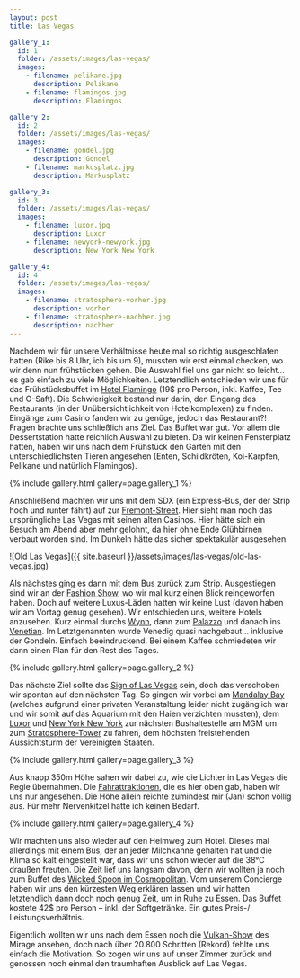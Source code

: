 ```yaml
---
layout: post
title: Las Vegas

gallery_1:
  id: 1
  folder: /assets/images/las-vegas/
  images:
    - filename: pelikane.jpg
      description: Pelikane
    - filename: flamingos.jpg
      description: Flamingos

gallery_2:
  id: 2
  folder: /assets/images/las-vegas/
  images:
    - filename: gondel.jpg
      description: Gondel
    - filename: markusplatz.jpg
      description: Markusplatz

gallery_3:
  id: 3
  folder: /assets/images/las-vegas/
  images:
    - filename: luxor.jpg
      description: Luxor
    - filename: newyork-newyork.jpg
      description: New York New York

gallery_4:
  id: 4
  folder: /assets/images/las-vegas/
  images:
    - filename: stratosphere-vorher.jpg
      description: vorher
    - filename: stratosphere-nachher.jpg
      description: nachher
---
```


Nachdem wir für unsere Verhältnisse heute mal so richtig ausgeschlafen hatten (Rike bis 8 Uhr, ich bis um 9), mussten wir erst einmal checken, wo wir denn nun frühstücken gehen. Die Auswahl fiel uns gar nicht so leicht… es gab einfach zu viele Möglichkeiten. Letztendlich entschieden wir uns für das Frühstücksbuffet im [Hotel Flamingo][hotel-flamingo] (19\$ pro Person, inkl. Kaffee, Tee und O-Saft). Die Schwierigkeit bestand nur darin, den Eingang des Restaurants (in der Unübersichtlichkeit von Hotelkomplexen) zu finden. Eingänge zum Casino fanden wir zu genüge, jedoch das Restaurant?! Fragen brachte uns schließlich ans Ziel. Das Buffet war gut. Vor allem die Dessertstation hatte reichlich Auswahl zu bieten. Da wir keinen Fensterplatz hatten, haben wir uns nach dem Frühstück den Garten mit den unterschiedlichsten Tieren angesehen (Enten, Schildkröten, Koi-Karpfen, Pelikane und natürlich Flamingos).

{% include gallery.html gallery=page.gallery_1 %}

Anschließend machten wir uns mit dem SDX (ein Express-Bus, der der Strip hoch und runter fährt) auf zur [Fremont-Street][fremont-street]. Hier sieht man noch das ursprüngliche Las Vegas mit seinen alten Casinos. Hier hätte sich ein Besuch am Abend aber mehr gelohnt, da hier ohne Ende Glühbirnen verbaut worden sind. Im Dunkeln hätte das sicher spektakulär ausgesehen.

![Old Las Vegas]({{ site.baseurl }}/assets/images/las-vegas/old-las-vegas.jpg)

Als nächstes ging es dann mit dem Bus zurück zum Strip. Ausgestiegen sind wir an der [Fashion Show][fashion-show], wo wir mal kurz einen Blick reingeworfen haben. Doch auf weitere Luxus-Läden hatten wir keine Lust (davon haben wir am Vortag genug gesehen). Wir entschieden uns, weitere Hotels anzusehen. Kurz einmal durchs [Wynn][wynn], dann zum [Palazzo][palazzo] und danach ins [Venetian][venetian]. Im Letztgenannten wurde Venedig quasi nachgebaut… inklusive der Gondeln. Einfach beeindruckend. Bei einem Kaffee schmiedeten wir dann einen Plan für den Rest des Tages.

{% include gallery.html gallery=page.gallery_2 %}

Das nächste Ziel sollte das [Sign of Las Vegas][las-vegas-sign] sein, doch das verschoben wir spontan auf den nächsten Tag. So gingen wir vorbei am [Mandalay Bay][mandalaybay] (welches aufgrund einer privaten Veranstaltung leider nicht zugänglich war und wir somit auf das Aquarium mit den Haien verzichten mussten), dem [Luxor][luxor] und [New York New York][newyork-newyork] zur nächsten Bushaltestelle am MGM um zum [Stratosphere-Tower][stratosphere-tower] zu fahren, dem höchsten freistehenden Aussichtsturm der Vereinigten Staaten.

{% include gallery.html gallery=page.gallery_3 %}

Aus knapp 350m Höhe sahen wir dabei zu, wie die Lichter in Las Vegas die Regie übernahmen. Die [Fahrattraktionen][stratosphere-tower-attractions], die es hier oben gab, haben wir uns nur angesehen. Die Höhe allein reichte zumindest mir (Jan) schon völlig aus. Für mehr Nervenkitzel hatte ich keinen Bedarf.

{% include gallery.html gallery=page.gallery_4 %}

Wir machten uns also wieder auf den Heimweg zum Hotel. Dieses mal allerdings mit einem Bus, der an jeder Milchkanne gehalten hat und die Klima so kalt eingestellt war, dass wir uns schon wieder auf die 38°C draußen freuten. Die Zeit lief uns langsam davon, denn wir wollten ja noch zum Buffet des [Wicked Spoon im Cosmopolitan][cosmopolitan]. Vom unserem Concierge haben wir uns den kürzesten Weg erklären lassen und wir hatten letztendlich dann doch noch genug Zeit, um in Ruhe zu Essen. Das Buffet kostete 42\$ pro Person – inkl. der Softgetränke. Ein gutes Preis-/ Leistungsverhältnis.

Eigentlich wollten wir uns nach dem Essen noch die [Vulkan-Show][mirage-volcano] des Mirage ansehen, doch nach über 20.800 Schritten (Rekord) fehlte uns einfach die Motivation. So zogen wir uns auf unser Zimmer zurück und genossen noch einmal den traumhaften Ausblick auf Las Vegas.

[hotel-flamingo]: https://www.caesars.com/flamingo-las-vegas
[fremont-street]: https://de.wikipedia.org/wiki/Fremont_Street
[fashion-show]: https://www.thefashionshow.com/en.html
[wynn]: https://www.wynnlasvegas.com/
[palazzo]: https://www.venetian.com/towers/the-palazzo.html
[venetian]: https://www.venetian.com/
[las-vegas-sign]: https://en.wikipedia.org/wiki/Welcome_to_Fabulous_Las_Vegas_sign
[mandalaybay]: https://mandalaybay.mgmresorts.com/en.html
[luxor]: https://luxor.mgmresorts.com/de/
[newyork-newyork]: https://newyorknewyork.mgmresorts.com/en.html
[mgm]: https://mgmgrand.mgmresorts.com/en.html
[stratosphere-tower]: https://de.wikipedia.org/wiki/Stratosphere_Las_Vegas#Stratosphere_Tower
[stratosphere-tower-attractions]: https://www.youtube.com/watch?v=uW4J67Fm50U
[cosmopolitan]: https://www.cosmopolitanlasvegas.com/
[mirage-volcano]: https://www.youtube.com/watch?v=jTXdSVVgOok
